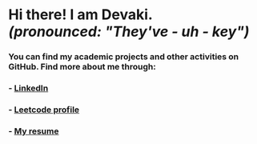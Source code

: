 ﻿# Hi there! I am Devaki. <br/>*(pronounced: "They've - uh - key")*

### You can find my academic projects and other activities on GitHub. Find more about me through:
### - [LinkedIn](https://www.linkedin.com/in/devaki-v-devi-69629b154) <br>
### - [Leetcode profile](https://leetcode.com/u/devaki19/) <br>
### - [My resume](https://drive.google.com/file/d/1dkfXFOyEcjWaZxvKnxPz2Ww7AtHWsZ4I/view?usp=sharing) <br>
 
